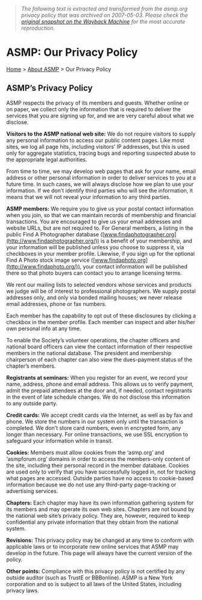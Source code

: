 > *The following text is extracted and transformed from the asmp.org privacy policy that was archived on 2007-05-03. Please check the [original snapshot on the Wayback Machine](https://web.archive.org/web/20070503235121id_/http%3A//www.asmp.org/about/privacy.php) for the most accurate reproduction.*

# ASMP: Our Privacy Policy

[Home](https://web.archive.org/index.php) > [About ASMP](https://web.archive.org/about/index.php) > Our Privacy Policy

## ASMP’s Privacy Policy

ASMP respects the privacy of its members and guests. Whether online or on paper, we collect only the information that is required to deliver the services that you are signing up for, and we are very careful about what we disclose. 

**Visitors to the ASMP national web site:** We do not require visitors to supply any personal information to access our public content pages. Like most sites, we log all page hits, including visitors’ IP addresses, but this is used only for aggregate statistics, tracing bugs and reporting suspected abuse to the appropriate legal authorities. 

From time to time, we may develop web pages that ask for your name, email address or other personal information in order to deliver services to you at a future time. In such cases, we will always disclose how we plan to use your information. If we don’t identify third parties who will see the information, it means that we will not reveal your information to any third parties.

**ASMP members:** We require you to give us your postal contact information when you join, so that we can maintain records of membership and financial transactions. You are encouraged to give us your email addresses and website URLs, but are not required to. For General members, a listing in the public Find A Photographer database ([www.findaphotographer.org](http://www.findaphotographer.org/)) is a benefit of your membership, and your information will be published unless you choose to suppress it, via checkboxes in your member profile. Likewise, if you sign up for the optional Find A Photo stock image service ([www.findaphoto.org](http://www.findaphoto.org/)), your contact information will be published there so that photo buyers can contact you to arrange licensing terms. 

We rent our mailing lists to selected vendors whose services and products we judge will be of interest to professional photographers. We supply postal addresses only, and only via bonded mailing houses; we never release email addresses, phone or fax numbers. 

Each member has the capability to opt out of these disclosures by clicking a checkbox in the member profile. Each member can inspect and alter his/her own personal info at any time.

To enable the Society’s volunteer operations, the chapter officers and national board officers can view the contact information of their respective members in the national database. The president and membership chairperson of each chapter can also view the dues-payment status of the chapter’s members.

**Registrants at seminars:** When you register for an event, we record your name, address, phone and email address. This allows us to verify payment, admit the prepaid attendees at the door and, if needed, contact registrants in the event of late schedule changes. We do not disclose this information to any outside party.

**Credit cards:** We accept credit cards via the Internet, as well as by fax and phone. We store the numbers in our system only until the transaction is completed. We don’t store card numbers, even in encrypted form, any longer than necessary. For online transactions, we use SSL encryption to safeguard your information while in transit.

**Cookies:** Members must allow cookies from the ‘asmp.org’ and ‘asmpforum.org’ domains in order to access the members-only content of the site, including their personal record in the member database. Cookies are used only to verify that you have successfully logged in, not for tracking what pages are accessed. Outside parties have no access to cookie-based information because we do not use any third-party page-tracking or advertising services.

**Chapters:** Each chapter may have its own information gathering system for its members and may operate its own web sites. Chapters are not bound by the national web site’s privacy policy. They are, however, required to keep confidential any private information that they obtain from the national system.

**Revisions:** This privacy policy may be changed at any time to conform with applicable laws or to incorporate new online services that ASMP may develop in the future. This page will always have the current version of the policy. 

**Other points:** Compliance with this privacy policy is not certified by any outside auditor (such as TrustE or BBBonline). ASMP is a New York corporation and so is subject to all laws of the United States, including privacy laws. 
